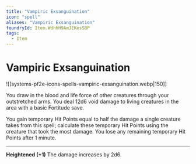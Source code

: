 ```yaml
---
title: "Vampiric Exsanguination"
icon: "spell"
aliases: "Vampiric Exsanguination"
foundryId: Item.WdhhH9AmJEKesSBP
tags:
  - Item
---
```


# Vampiric Exsanguination
![[systems-pf2e-icons-spells-vampiric-exsanguination.webp|150]]

You draw in the blood and life force of other creatures through your outstretched arms. You deal 12d6 void damage to living creatures in the area with a basic Fortitude save.

You gain temporary Hit Points equal to half the damage a single creature takes from this spell; calculate these temporary Hit Points using the creature that took the most damage. You lose any remaining temporary Hit Points after 1 minute.

* * *

**Heightened (+1)** The damage increases by 2d6.

